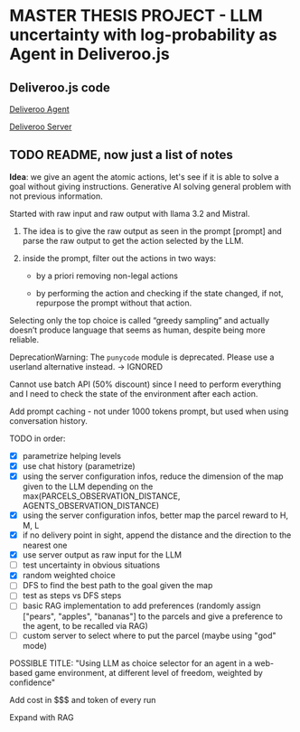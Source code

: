 # MASTER THESIS PROJECT - LLM uncertainty with log-probability as Agent in Deliveroo.js

## Deliveroo.js code

[Deliveroo Agent](https://github.com/unitn-ASA/DeliverooAgent.js)

[Deliveroo Server](https://github.com/unitn-ASA/Deliveroo.js)

## TODO README, now just a list of notes

**Idea**: we give an agent the atomic actions, let's see if it is able to solve a goal without giving instructions.
Generative AI solving general problem with not previous information.

Started with raw input and raw output with llama 3.2 and Mistral.

1. The idea is to give the raw output as seen in the prompt [prompt] and parse the raw
   output to get the action selected by the LLM.

2. inside the prompt, filter out the actions in two ways:

   - by a priori removing non-legal actions

   - by performing the action and checking if the state changed, if not, repurpose the
     prompt without that action.

Selecting only the top choice is called “greedy sampling” and actually doesn’t produce language that seems as human, despite being more reliable.

DeprecationWarning: The `punycode` module is deprecated. Please use a userland alternative instead. -> IGNORED

Cannot use batch API (50% discount) since I need to perform everything and I need to check the state of the environment after each action.

Add prompt caching - not under 1000 tokens prompt, but used when using conversation history.

TODO in order:

- [x] parametrize helping levels
- [x] use chat history (parametrize)
- [x] using the server configuration infos, reduce the dimension of the map given to the LLM depending on the max(PARCELS_OBSERVATION_DISTANCE, AGENTS_OBSERVATION_DISTANCE)
- [x] using the server configuration infos, better map the parcel reward to H, M, L
- [x] if no delivery point in sight, append the distance and the direction to the nearest one
- [x] use server output as raw input for the LLM
- [ ] test uncertainty in obvious situations
- [x] random weighted choice
- [ ] DFS to find the best path to the goal given the map
- [ ] test as steps vs DFS steps
- [ ] basic RAG implementation to add preferences (randomly assign ["pears", "apples", "bananas"] to the parcels and give a preference to the agent, to be recalled via RAG)
- [ ] custom server to select where to put the parcel (maybe using "god" mode)

POSSIBLE TITLE: "Using LLM as choice selector for an agent in a web-based game environment, at different level of freedom, weighted by confidence"

Add cost in $$$ and token of every run

Expand with RAG
